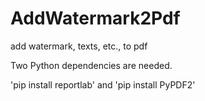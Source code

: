 # AddWatermark2Pdf
add watermark, texts, etc., to pdf

Two Python dependencies are needed.

'pip install reportlab' and 'pip install PyPDF2'
